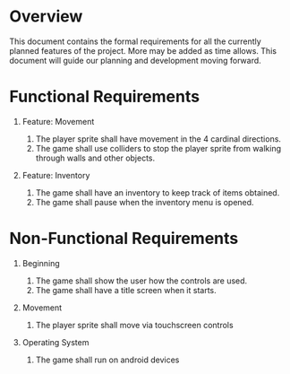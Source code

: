 # Overview

This document contains the formal requirements for all the currently planned features of the project. More may be added as time allows. This document will guide our planning and development moving forward. 

# Functional Requirements

1. Feature: Movement
    1. The player sprite shall have movement in the 4 cardinal directions. 
    2. The game shall use colliders to stop the player sprite from walking through walls and other objects.

2. Feature: Inventory
   1. The game shall have an inventory to keep track of items obtained.
   2. The game shall pause when the inventory menu is opened.
  
  
# Non-Functional Requirements

1. Beginning
    1. The game shall show the user how the controls are used. 
    2. The game shall have a title screen when it starts. 

2. Movement
    1. The player sprite shall move via touchscreen controls
  
3. Operating System
    1. The game shall run on android devices
  
